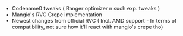 - Codename0 tweaks ( Ranger optimizer n such exp. tweaks )
- Mangio's RVC Crepe implementation
- Newest changes from official RVC ( Incl. AMD support - In terms of compatibility, not sure how it'll react with mangio's crepe tho)
